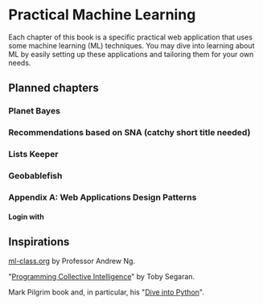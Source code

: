 # Practical Machine Learning

Each chapter of this book is a specific practical web application that uses some machine learning (ML) techniques. You may dive into learning about ML by easily setting up these applications and tailoring them for your own needs.

## Planned chapters

### Planet Bayes

### Recommendations based on SNA (catchy short title needed)

### Lists Keeper

### Geobablefish

### Appendix A: Web Applications Design Patterns

#### Login with

## Inspirations

[ml-class.org](http://ml-class.org) by Professor Andrew Ng.

"[Programming Collective Intelligence](http://shop.oreilly.com/product/9780596529321.do)" by Toby Segaran.

Mark Pilgrim book and, in particular, his "[Dive into Python](http://www.amazon.com/Dive-Into-Python-Mark-Pilgrim/dp/1590593561)".
